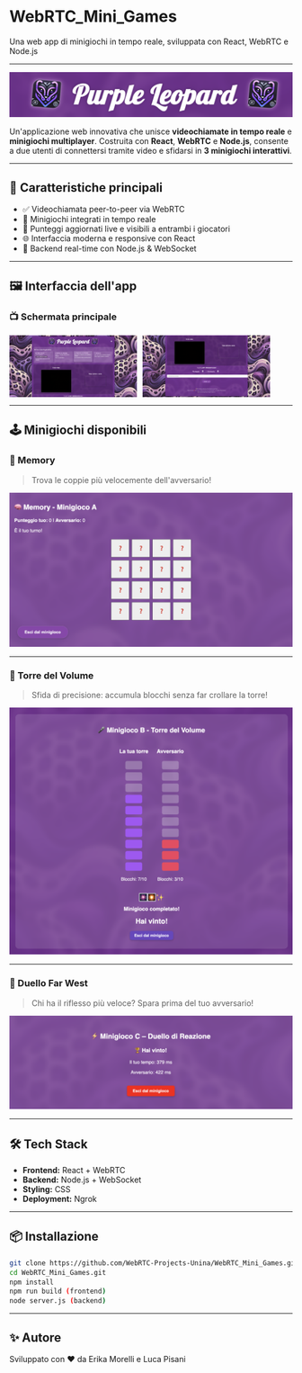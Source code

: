 # WebRTC_Mini_Games
Una web app di minigiochi in tempo reale, sviluppata con React, WebRTC e Node.js

---

![Logo](./assets/logo.png)

Un'applicazione web innovativa che unisce **videochiamate in tempo reale** e **minigiochi multiplayer**. Costruita con **React**, **WebRTC** e **Node.js**, consente a due utenti di connettersi tramite video e sfidarsi in **3 minigiochi interattivi**.

---

## 🚀 Caratteristiche principali

- ✅ Videochiamata peer-to-peer via WebRTC
- 🎲 Minigiochi integrati in tempo reale
- 🧠 Punteggi aggiornati live e visibili a entrambi i giocatori
- 🌐 Interfaccia moderna e responsive con React
- 🧩 Backend real-time con Node.js & WebSocket

---

## 🖼️ Interfaccia dell'app

### 📺 Schermata principale

<div style="display: flex; gap: 10px;">
  <img src="./assets/schermata1.png" alt="Home screen 1" width="45%"/>
  <img src="./assets/schermata2.png" alt="Home screen 2" width="45%"/>
</div>

---

## 🕹️ Minigiochi disponibili

### 🧠 Memory

> Trova le coppie più velocemente dell'avversario!

![Memory](./assets/minigioco-memory.png)

---

### 🗼 Torre del Volume

> Sfida di precisione: accumula blocchi senza far crollare la torre!

![Torre del Volume](./assets/minigioco-torre.png)

---

### 🤠 Duello Far West

> Chi ha il riflesso più veloce? Spara prima del tuo avversario!

![Duello Far West](./assets/minigioco-duello.png)

---

## 🛠️ Tech Stack

- **Frontend:** React + WebRTC
- **Backend:** Node.js + WebSocket
- **Styling:** CSS
- **Deployment:** Ngrok

---

## 📦 Installazione

```bash
git clone https://github.com/WebRTC-Projects-Unina/WebRTC_Mini_Games.git
cd WebRTC_Mini_Games.git
npm install
npm run build (frontend)
node server.js (backend)
```

---

## ✨ Autore

Sviluppato con ❤️ da Erika Morelli e Luca Pisani
